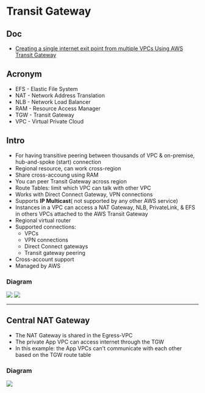 # Transit Gateway

## Doc
* [Creating a single internet exit point from multiple VPCs Using AWS Transit Gateway](https://aws.amazon.com/blogs/networking-and-content-delivery/creating-a-single-internet-exit-point-from-multiple-vpcs-using-aws-transit-gateway/)

## Acronym
* EFS - Elastic File System
* NAT - Network Address Translation
* NLB - Network Load Balancer
* RAM - Resource Access Manager
* TGW - Transit Gateway
* VPC - Virtual Private Cloud

## Intro
* For having transitive peering between thousands of VPC & on-premise, hub-and-spoke (start) connection
* Regional resource, can work cross-region
* Share cross-accoung using RAM
* You can peer Transit Gateway across region
* Route Tables: limit which VPC can talk with other VPC
* Works with Direct Connect Gateway, VPN connections
* Supports **IP Multicast**( not supported by any other AWS service)
* Instances in a VPC can access a NAT Gateway, NLB, PrivateLink, & EFS in others VPCs attached to the AWS Transit Gateway
* Regional virtual router
* Supported connections:
  * VPCs
  * VPN connections
  * Direct Connect gateways
  * Transit gateway peering
* Cross-account support
* Managed by AWS

### Diagram
[<img src="https://i.imgur.com/IEU7TlK.png">](https://i.imgur.com/IEU7TlK.png)
[<img src="https://i.imgur.com/XYmHGUP.png">](https://i.imgur.com/XYmHGUP.png)

---

## Central NAT Gateway
* The NAT Gateway is shared in the Egress-VPC
* The private App VPC can access internet through the TGW
* In this example: the App VPCs can't communicate with each other based on the TGW route table

### Diagram
[<img src="https://i.imgur.com/JMMU3ne.png">](https://i.imgur.com/JMMU3ne.png)
